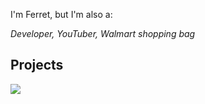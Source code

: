 I'm Ferret, but I'm also a:

*Developer, YouTuber, Walmart shopping bag*
## Projects
<img src="https://ferretostudios.github.io/FileBackupTool/logo.png">
